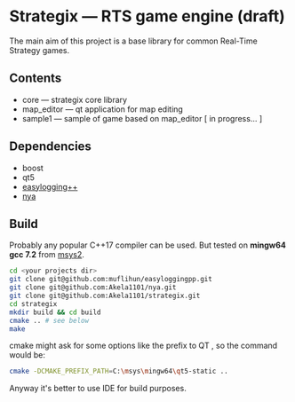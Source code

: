 # Strategix — RTS game engine (draft)
The main aim of this project is a base library for common Real-Time Strategy games. 

## Contents
* core — strategix core library
* map_editor — qt application for map editing
* sample1 — sample of game based on map_editor \[ in progress... ]

## Dependencies
* boost
* qt5
* [easylogging++](https://github.com/muflihun/easyloggingpp)
* [nya](https://github.com/Akela1101/nya)

## Build
Probably any popular C++17 compiler can be used. 
But tested on **mingw64 gcc 7.2** from [msys2](http://www.msys2.org/).
```sh
cd <your projects dir>
git clone git@github.com:muflihun/easyloggingpp.git
git clone git@github.com:Akela1101/nya.git
git clone git@github.com:Akela1101/strategix.git
cd strategix
mkdir build && cd build
cmake .. # see below
make
```
cmake might ask for some options like the prefix to QT
, so the command would be:
```sh
cmake -DCMAKE_PREFIX_PATH=C:\msys\mingw64\qt5-static ..
```
Anyway it's better to use IDE for build purposes.
